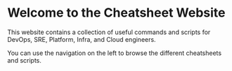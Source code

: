 # Welcome to the Cheatsheet Website

This website contains a collection of useful commands and scripts for DevOps, SRE, Platform, Infra, and Cloud engineers.

You can use the navigation on the left to browse the different cheatsheets and scripts.
